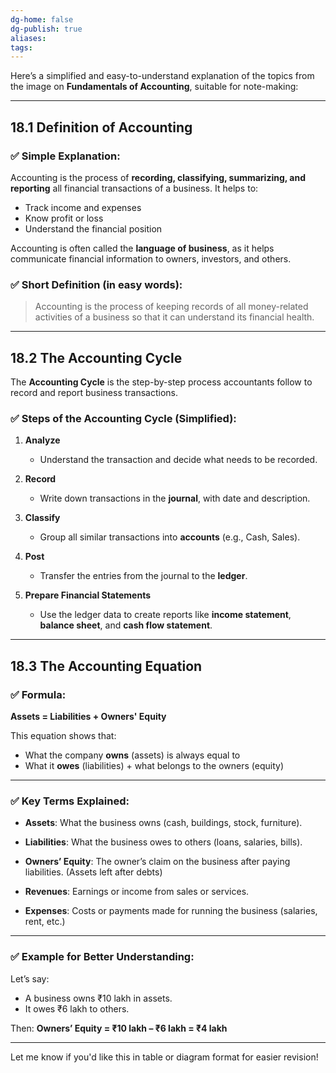 ```yaml
---
dg-home: false
dg-publish: true
aliases: 
tags: 
---
```

Here’s a simplified and easy-to-understand explanation of the topics from the image on **Fundamentals of Accounting**, suitable for note-making:

---

## **18.1 Definition of Accounting**

### ✅ Simple Explanation:

Accounting is the process of **recording, classifying, summarizing, and reporting** all financial transactions of a business. It helps to:

* Track income and expenses
* Know profit or loss
* Understand the financial position

Accounting is often called the **language of business**, as it helps communicate financial information to owners, investors, and others.

### ✅ Short Definition (in easy words):

> Accounting is the process of keeping records of all money-related activities of a business so that it can understand its financial health.

---

## **18.2 The Accounting Cycle**

The **Accounting Cycle** is the step-by-step process accountants follow to record and report business transactions.

### ✅ Steps of the Accounting Cycle (Simplified):

1. **Analyze**

   * Understand the transaction and decide what needs to be recorded.

2. **Record**

   * Write down transactions in the **journal**, with date and description.

3. **Classify**

   * Group all similar transactions into **accounts** (e.g., Cash, Sales).

4. **Post**

   * Transfer the entries from the journal to the **ledger**.

5. **Prepare Financial Statements**

   * Use the ledger data to create reports like **income statement**, **balance sheet**, and **cash flow statement**.

---

## **18.3 The Accounting Equation**

### ✅ Formula:

**Assets = Liabilities + Owners' Equity**

This equation shows that:

* What the company **owns** (assets) is always equal to
* What it **owes** (liabilities) + what belongs to the owners (equity)

---

### ✅ Key Terms Explained:

* **Assets**:
  What the business owns (cash, buildings, stock, furniture).

* **Liabilities**:
  What the business owes to others (loans, salaries, bills).

* **Owners’ Equity**:
  The owner’s claim on the business after paying liabilities.
  (Assets left after debts)

* **Revenues**:
  Earnings or income from sales or services.

* **Expenses**:
  Costs or payments made for running the business (salaries, rent, etc.)

---

### ✅ Example for Better Understanding:

Let’s say:

* A business owns ₹10 lakh in assets.
* It owes ₹6 lakh to others.

Then:
**Owners’ Equity = ₹10 lakh – ₹6 lakh = ₹4 lakh**

---

Let me know if you'd like this in table or diagram format for easier revision!
